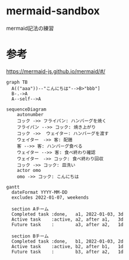 # mermaid-sandbox
mermaid記法の練習

# 参考
https://mermaid-js.github.io/mermaid/#/

```mermaid
graph TB
  A(("aaa"))--"こんにちは"-->B>"bbb"]
  B-.->A
  A--self-->A
```

```mermaid
sequenceDiagram
    autonumber
    コック ->> フライパン: ハンバーグを焼く
    フライパン -->> コック: 焼き上がり
    コック ->>  ウェイター: ハンバーグを渡す
    ウェイター　->> 客: 配膳
    客 -->> 客: ハンバーグ食べる
    ウェイター -->> 客: 食べ終わり確認
    ウェイター　->> コック: 食べ終わり回収
    コック ->> コック: 皿洗い
    actor omo
    omo ->> コック: こんにちは
```

```mermaid
gantt
  dateFormat YYYY-MM-DD
  excludes 2022-01-07, weekends

  section Aチーム
  Completed task :done,   a1, 2022-01-03, 3d
  Active task    :active, a2, after a1,   3d
  Future task    :        a3, after a2,   1d

  section Bチーム
  Completed task :done,   b1, 2022-01-03, 2d
  Active task    :active, b2, after b1,   1d
  Future task    :        b3, after a2,   1d
```

